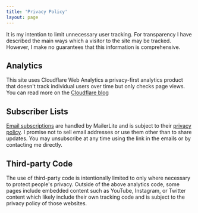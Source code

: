 ```yaml
---
title: 'Privacy Policy'
layout: page
---
```


It is my intention to limit unnecessary user tracking. For transparency I have described the main ways which a visitor to the site may be tracked. However, I make no guarantees that this information is comprehensive.

## Analytics

This site uses Cloudflare Web Analytics a privacy-first analytics product that doesn't track individual users over time but only checks page views. You can read more on the [Cloudflare blog](https://blog.cloudflare.com/privacy-first-web-analytics/)

## Subscriber Lists

[Email subscriptions](/subscribe) are handled by MailerLite and is subject to their [privacy policy](https://www.mailerlite.com/legal/privacy-policy). I promise not to sell email addresses or use them other than to share updates. You may unsubscribe at any time using the link in the emails or by contacting me directly.
## Third-party Code

The use of third-party code is intentionally limited to only where necessary to protect people's privacy. Outside of the above analytics code, some pages include embedded content such as YouTube, Instagram, or Twitter content which likely include their own tracking code and is subject to the privacy policy of those websites.
